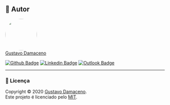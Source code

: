 ## 🦸 **Autor**

<a href="https://www.linkedin.com/in/gustavo-damaceno/">
 <img style="border-radius: 50%;" src="https://avatars1.githubusercontent.com/u/38168305?s=400&u=8771c7a335f88317a15bfe3b243c934121ba6862&v=4" width="100px;"/>
 <br />
</a> <a href="https://www.linkedin.com/in/gustavo-damaceno/" title="Gustavo Damaceno">Gustavo Damaceno</a>
 <br />

[![Github Badge](https://img.shields.io/badge/-Github-000?style=flat-square&logo=Github&logoColor=white&link=https://github.com/gustavoddainezi)](https://github.com/gustavoddainezi)
[![Linkedin Badge](https://img.shields.io/badge/-LinkedIn-blue?style=flat-square&logo=Linkedin&logoColor=white&link=https://www.linkedin.com/in/gustavo-damaceno/)](https://www.linkedin.com/in/gustavo-damaceno/)
[![Outlook Badge](https://img.shields.io/badge/gustavo.dainezi@fatec.sp.gov.br-gray?style=flat&logo=microsoft-outlook&logoColor=white&link=mailto:gustavo.dainezi@fatec.sp.gov.br)](mailto:gustavo.dainezi@fatec.sp.gov.br)

---

### 📝 **Licença**

Copyright © 2020 [Gustavo Damaceno](https://github.com/gustavoddainezi).<br/>
Este projeto é licenciado pelo [MIT](./LICENSE).
